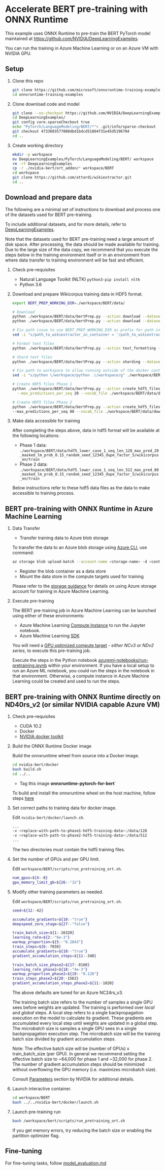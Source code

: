 # Accelerate BERT pre-training with ONNX Runtime

This example uses ONNX Runtime to pre-train the BERT PyTorch model maintained at https://github.com/NVIDIA/DeepLearningExamples.

You can run the training in Azure Machine Learning or on an Azure VM with NVIDIA GPU.

## Setup

1. Clone this repo

    ```bash
    git clone https://github.com/microsoft/onnxruntime-training-examples.git
    cd onnxruntime-training-examples
    ```

2. Clone download code and model

    ```bash
    git clone --no-checkout https://github.com/NVIDIA/DeepLearningExamples.git
    cd DeepLearningExamples/
    git config core.sparseCheckout true
    echo "PyTorch/LanguageModeling/BERT/*"> .git/info/sparse-checkout
    git checkout 4733603577080dbd1bdcd51864f31e45d5196704
    cd ..
    ```

3. Create working directory

    ```bash
    mkdir -p workspace
    mv DeepLearningExamples/PyTorch/LanguageModeling/BERT/ workspace
    rm -rf DeepLearningExamples
    cp -r ./nvidia-bert/ort_addon/* workspace/BERT
    cd workspace
    git clone https://github.com/attardi/wikiextractor.git
    cd ..
    ```

## Download and prepare data

The following are a minimal set of instructions to download and process one of the datasets used for BERT pre-training.

To include additional datasets, and for more details, refer to [DeepLearningExamples](https://github.com/NVIDIA/DeepLearningExamples/tree/master/PyTorch/LanguageModeling/BERT#getting-the-data).

Note that the datasets used for BERT pre-training need a large amount of disk space. After processing, the data should be made available for training. Due to the large size of the data copy, we recommend that you execute the steps below in the training environment itself or in an environment from where data transfer to training environment will be fast and efficient.

1. Check pre-requisites

    * Natural Language Toolkit (NLTK) `python3-pip install nltk`
    * Python 3.6

2. Download and prepare Wikicorpus training data in HDF5 format.

    ```bash
    export BERT_PREP_WORKING_DIR=./workspace/BERT/data/

    # Download
    python ./workspace/BERT/data/bertPrep.py --action download --dataset wikicorpus_en
    python ./workspace/BERT/data/bertPrep.py --action download --dataset google_pretrained_weights

    # Fix path issue to use BERT_PREP_WORKING_DIR as prefix for path instead of hard-coded prefix
    sed -i "s/path_to_wikiextractor_in_container = '/path_to_wikiextractor_in_container = './g" ./workspace/BERT/data/bertPrep.py

    # Format text files
    python ./workspace/BERT/data/bertPrep.py --action text_formatting --dataset wikicorpus_en

    # Shard text files
    python ./workspace/BERT/data/bertPrep.py --action sharding --dataset wikicorpus_en

    # Fix path to workspace to allow running outside of the docker container
    sed -i "s/python \/workspace/python .\/workspace/g" ./workspace/BERT/data/bertPrep.py

    # Create HDF5 files Phase 1
    python ./workspace/BERT/data/bertPrep.py --action create_hdf5_files --dataset wikicorpus_en --max_seq_length 128 \
      --max_predictions_per_seq 20 --vocab_file ./workspace/BERT/data/download/google_pretrained_weights/uncased_L-24_H-1024_A-16/vocab.txt --do_lower_case 1

    # Create HDF5 files Phase 2
    python ./workspace/BERT/data/bertPrep.py --action create_hdf5_files --dataset wikicorpus_en --max_seq_length 512 \
    --max_predictions_per_seq 80 --vocab_file ./workspace/BERT/data/download/google_pretrained_weights/uncased_L-24_H-1024_A-16/vocab.txt --do_lower_case 1
    ```

3. Make data accessible for training

    After completing the steps above, data in hdf5 format will be available at the following locations: 

    * Phase 1 data: `./workspace/BERT/data/hdf5_lower_case_1_seq_len_128_max_pred_20_masked_lm_prob_0.15_random_seed_12345_dupe_factor_5/wikicorpus_en/train`
    * Phase 2 data: `./workspace/BERT/data/hdf5_lower_case_1_seq_len_512_max_pred_80_masked_lm_prob_0.15_random_seed_12345_dupe_factor_5/wikicorpus_en/train`

    Below instructions refer to these hdf5 data files as the data to make accessible to training process.

## BERT pre-training with ONNX Runtime in Azure Machine Learning

1. Data Transfer

    * Transfer training data to Azure blob storage

    To transfer the data to an Azure blob storage using [Azure CLI](https://docs.microsoft.com/en-us/cli/azure/install-azure-cli?view=azure-cli-latest), use command:
    ```bash
    az storage blob upload-batch --account-name <storage-name> -d <container-name> -s ./workspace/BERT/data
    ```

    * Register the blob container as a data store
    * Mount the data store in the compute targets used for training

    Please refer to the [storage guidance](https://docs.microsoft.com/en-us/azure/machine-learning/how-to-access-data#storage-guidance) for details on using Azure storage account for training in Azure Machine Learning. 

2. Execute pre-training

    The BERT pre-training job in Azure Machine Learning can be launched using either of these environments:

    * Azure Machine Learning [Compute Instance](https://docs.microsoft.com/en-us/azure/machine-learning/concept-compute-instance) to run the Jupyter notebook.
    * Azure Machine Learning [SDK](https://docs.microsoft.com/en-us/python/api/overview/azure/ml/?view=azure-ml-py)

    You will need a [GPU optimized compute target](https://docs.microsoft.com/en-us/azure/machine-learning/how-to-set-up-training-targets#amlcompute) - _either NCv3 or NDv2 series_, to execute this pre-training job.

    Execute the steps in the Python notebook [azureml-notebooks/run-pretraining.ipynb](azureml-notebooks/run-pretraining.ipynb) within your environment. If you have a local setup to run an Azure ML notebook, you could run the steps in the notebook in that environment. Otherwise, a compute instance in Azure Machine Learning could be created and used to run the steps.

## BERT pre-training with ONNX Runtime directly on ND40rs_v2 (or similar NVIDIA capable Azure VM) 

1. Check pre-requisites

    * CUDA 10.2
    * Docker
    * [NVIDIA docker toolkit](https://github.com/NVIDIA/nvidia-docker)

2. Build the ONNX Runtime Docker image

    Build the onnxruntime wheel from source into a Docker image.
    ```bash
    cd nvidia-bert/docker
    bash build.sh
    cd ../..
    ```    
    - Tag this image __onnxruntime-pytorch-for-bert__`
    
    To build and install the onnxruntime wheel on the host machine, follow steps [here](https://github.com/microsoft/onnxruntime/blob/master/BUILD.md#Training)

3. Set correct paths to training data for docker image.

   Edit `nvidia-bert/docker/launch.sh`.

   ```bash
   ...
   -v <replace-with-path-to-phase1-hdf5-training-data>:/data/128
   -v <replace-with-path-to-phase2-hdf5-training-data>:/data/512
   ...
   ```

   The two directories must contain the hdf5 training files.

4. Set the number of GPUs and per GPU limit.

    Edit `workspace/BERT/scripts/run_pretraining_ort.sh`.

    ```bash
    num_gpus=${4:-8}
    gpu_memory_limit_gb=${26:-"32"}
    ```

5. Modify other training parameters as needed.

    Edit `workspace/BERT/scripts/run_pretraining_ort.sh`.

    ```bash
    seed=${12:-42}

    accumulate_gradients=${10:-"true"}
    deepspeed_zero_stage=${27:-"false"}

    train_batch_size=${1:-16320}
    learning_rate=${2:-"6e-3"}
    warmup_proportion=${5:-"0.2843"}
    train_steps=${6:-7038}
    accumulate_gradients=${10:-"true"}
    gradient_accumulation_steps=${11:-340}

    train_batch_size_phase2=${17:-8160}
    learning_rate_phase2=${18:-"4e-3"}
    warmup_proportion_phase2=${19:-"0.128"}
    train_steps_phase2=${20:-1563}
    gradient_accumulation_steps_phase2=${11:-1020}
    ```
    The above defaults are tuned for an Azure NC24rs_v3.

    The training batch size refers to the number of samples a single GPU sees before weights are updated. The training is performed over _local_ and _global_ steps. A local step refers to a single backpropagation execution on the model to calculate its gradient. These gradients are accumulated every local step until weights are updated in a global step. The _microbatch_ size is samples a single GPU sees in a single backpropagation execution step. The microbatch size will be the training batch size divided by gradient accumulation steps.
    
    Note: The effective batch size will be (number of GPUs) x train_batch_size (per GPU). In general we recommend setting the effective batch size to ~64,000 for phase 1 and ~32,000 for phase 2. The number of gradient accumulation steps should be minimized without overflowing the GPU memory (i.e. maximizes microbatch size).

    Consult [Parameters](https://github.com/NVIDIA/DeepLearningExamples/tree/master/PyTorch/LanguageModeling/BERT#parameters) section by NVIDIA for additional details.

6. Launch interactive container.

    ```bash
    cd workspace/BERT
    bash ../../nvidia-bert/docker/launch.sh
    ```

7. Launch pre-training run

    ```bash
    bash /workspace/bert/scripts/run_pretraining_ort.sh
    ```

    If you get memory errors, try reducing the batch size or enabling the partition optimizer flag.

## Fine-tuning

For fine-tuning tasks, follow [model_evaluation.md](model_evaluation.md)
